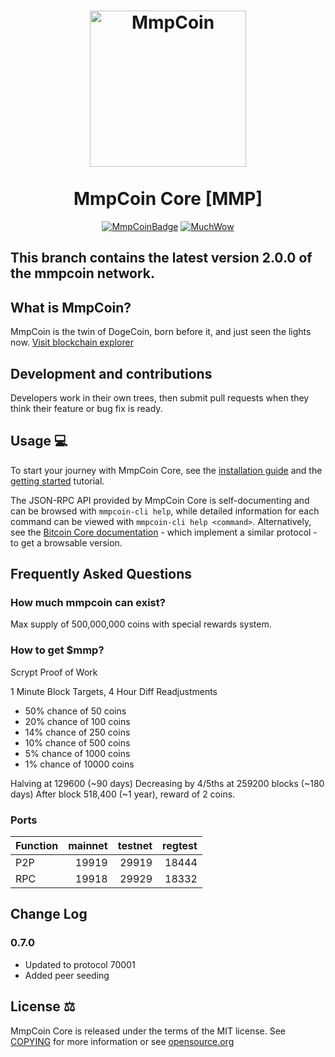 <h1 align="center">
<img src="https://mmpcoin.com/images/logo.png" data-canonical-src="https://mmpcoin.com/images/logo.png" width="250" height="250" alt="MmpCoin"/>
<br/><br/>
MmpCoin Core [MMP]
</h1>

<div align="center">

[![MmpCoinBadge](https://img.shields.io/badge/MmpCoin-Coin-blue)](https://dogecoin.com)
[![MuchWow](https://img.shields.io/badge/OG-Coin-yellow.svg)](https://dogecoin.com)

</div>

## This branch contains the latest version 2.0.0 of the mmpcoin network.

## What is MmpCoin?
MmpCoin is the twin of DogeCoin, born before it, and just seen the lights now. [Visit blockchain explorer](https://mmpcoin.com/)

## Development and contributions
Developers work in their own trees, then submit pull requests when they think
their feature or bug fix is ready.

## Usage 💻

To start your journey with MmpCoin Core, see the [installation guide](INSTALL.md) and the [getting started](doc/getting-started.md) tutorial.

The JSON-RPC API provided by MmpCoin Core is self-documenting and can be browsed with `mmpcoin-cli help`, while detailed information for each command can be viewed with `mmpcoin-cli help <command>`. Alternatively, see the [Bitcoin Core documentation](https://developer.bitcoin.org/reference/rpc/) - which implement a similar protocol - to get a browsable version.

## Frequently Asked Questions

### How much mmpcoin can exist?
Max supply of 500,000,000 coins with special rewards system.

### How to get $mmp?
Scrypt Proof of Work

1 Minute Block Targets, 4 Hour Diff Readjustments

* 50% chance of 50 coins
* 20% chance of 100 coins
* 14% chance of 250 coins
* 10% chance of 500 coins
* 5% chance of 1000 coins
* 1% chance of 10000 coins

Halving at 129600 (~90 days)
Decreasing by 4/5ths at 259200 blocks (~180 days)
After block 518,400 (~1 year), reward of 2 coins.

### Ports
| Function | mainnet | testnet | regtest |
| :------- |--------:| ------: | ------: |
| P2P      |   19919 |   29919 |   18444 |
| RPC      |   19918 |   29929 |   18332 |

## Change Log
### 0.7.0
- Updated to protocol 70001
- Added peer seeding

## License ⚖️
MmpCoin Core is released under the terms of the MIT license. See
[COPYING](COPYING) for more information or see
[opensource.org](https://opensource.org/licenses/MIT)
